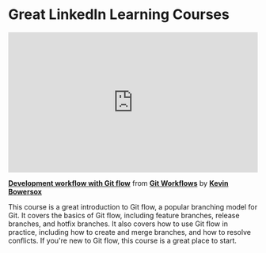 <h1>Great LinkedIn Learning Courses</h1>

<div style="position:relative;height:0;padding-bottom:56.25%"><iframe width="640" height="360" src="https://www.linkedin.com/learning/embed/git-workflows/development-workflow-with-git-flow?autoplay=false&claim=AQGJr4NMG3-OAgAAAY_qXxjPS62bCOOJ08VecvPDPIqJ_OMpcOKMoWDdpCYppGE28MWqAe4jqz9bSxRBFemhUXsc99VW5IWv1KIMBdGS4igjHZsni2rupThlk2HmzBVaDfFxV9UE3S5JqNkGvhLRWqEjA0m29R01I0StOdva_mVS6ye81gy7kFcvDmoZDrwTs314AUUJmZEsHAn5fXMvIbjjZbfPVV9fomd27zeiPngf1jEdZFEPZCSKxVtjvnEQZz_14x0b6nqjCvZTPn_0vSVc5JLkG6C9FAHD3VAZJ8cp9Y2pcKSoIUdoY2cWDWbC0WeJmaLFYVC2vsu0rd6fzFpY2ADOX9LaU7N4DijBBxBlFt0BOw7HiKkLWoDG_nWC1IcUpMuJBteahb727qO969CiLVWBfvWQn43Uad1l4a8-fAldVPEOORrJAotCNz9ed-Qqm10K__030lgteUlEfKBAt8YAQqW9dfE8AxH-fPYJ6lNo__9LE_Dk1aJ92YffgQ-_KZbAWzzs84d9ZB6LxNsix-me0AZaPUGD5JITJNUYa8a7Vobq3HtXtkPKn36mXdDtt5ZD7ENQqc7yhXUn7dU56JNAx_mlZWlWNazor6G_TIekv2DpEU2CKySnxIYRCpCmq3nS67RmKaxXVkN3JRnpCNLRdrKJbKIuf6EEhP0m7YWC2uVSncvYGB7CVmzArIHDUeTA1Sgzjwr2ilwrzVvVmYqZi11bueHOPtNLP4p5LosbLQB4Tk9TJHJb2q76Cn-sYsDzl4eitOSAmWh26x6DxWWbwti7EGO5lEwkrTbA94SLdCDxY_WmG5koTvJqVkEunEYeVEy_s-1Du6cdeKJE2-4UPdtTHmm8mEkj_6QyJroIFkQI0rWCwhFtLuS6v2b_k5cKxViPaxdIGvNvJ00VwxP9_xXCOzss57i4QKFpDn-QmVhv2Dtdt6Z4V5r4ZgbmJ8pc5bnjcxH2Gp3887-pFLY-hjGVOvgo2FtmAHzMkqKIscZ8FIYuZYC9NtjianyPP0FnGgGaZD69RL_U3wmpHTYsZ7AwjILMcPgkqh1dNDA1IHZB1tgu-Y5exAuJJny3CKc2NiYhtNVHsR-vhwcu93sohwVl3GizKK0u4Yv9T5UQrkNyjfRnr3xzpdZhOdzVxIF3K0dmK7vscT8Dcb_8ijDoeiClwXwqtB5GYrVL6oRw1qwvlIW3GffdfED8" mozallowfullscreen="true" webkitallowfullscreen="true" allowfullscreen="true" frameborder="0" style="position:absolute;width:100%;height:100%;left:0"></iframe></div><p><strong><a href="https://www.linkedin.com/learning/git-workflows/development-workflow-with-git-flow?trk=embed_lil">Development workflow with Git flow</a></strong> from <strong><a href="https://www.linkedin.com/learning/git-workflows?trk=embed_lil">Git Workflows</a></strong> by <strong><a href="https://www.linkedin.com/learning/instructors/kevin-bowersox?trk=embed_lil">Kevin Bowersox</a></strong></p>

This course is a great introduction to Git flow, a popular branching model for Git. It covers the basics of Git flow, including feature branches, release branches, and hotfix branches. It also covers how to use Git flow in practice, including how to create and merge branches, and how to resolve conflicts. If you're new to Git flow, this course is a great place to start.
